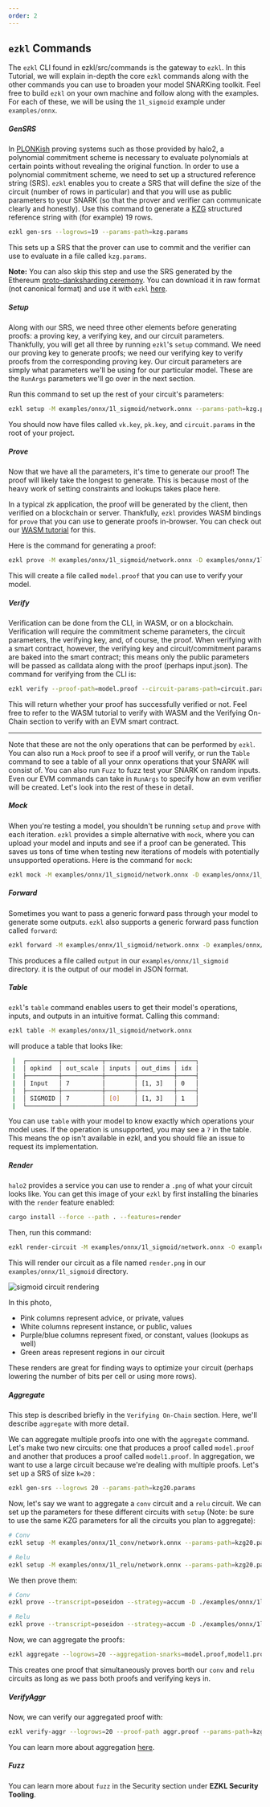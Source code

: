 ```yaml
---
order: 2
---
```

## `ezkl` Commands

The `ezkl` CLI found in ezkl/src/commands is the gateway to `ezkl`. In this Tutorial, we will explain in-depth the core `ezkl` commands along with the other commands you can use to broaden your model SNARKing toolkit. Feel free to build `ezkl` on your own machine and follow along with the examples. For each of these, we will be using the `1l_sigmoid` example under `examples/onnx`.

##### GenSRS

In [PLONKish](https://zcash.github.io/halo2/concepts/arithmetization.html) proving systems such as those provided by halo2, a polynomial commitment scheme is necessary to evaluate polynomials at certain points without revealing the original function. In order to use a polynomial commitment scheme, we need to set up a structured reference string (SRS). `ezkl` enables you to create a SRS that will define the size of the circuit (number of rows in particular) and that you will use as public parameters to your SNARK (so that the prover and verifier can communicate clearly and honestly). Use this command to generate a [KZG](https://cypherpunks.ca/~iang/pubs/PolyCommit-AsiaCrypt.pdf) structured reference string with (for example) 19 rows. 

```bash
ezkl gen-srs --logrows=19 --params-path=kzg.params
```

This sets up a SRS that the prover can use to commit and the verifier can use to evaluate in a file called `kzg.params`.

**Note:** You can also skip this step and use the SRS generated by the Ethereum [proto-danksharding ceremony](https://ceremony.ethereum.org/). You can download it in raw format (not canonical format) and use it with `ezkl` [here](https://github.com/han0110/halo2-kzg-srs).

##### Setup

Along with our SRS, we need three other elements before generating proofs: a proving key, a verifying key, and our circuit parameters. Thankfully, you will get all three by running `ezkl`'s `setup` command. We need our proving key to generate proofs; we need our verifying key to verify proofs from the corresponding proving key. Our circuit parameters are simply what parameters we'll be using for our particular model. These are the `RunArgs` parameters we'll go over in the next section.

Run this command to set up the rest of your circuit's parameters:

```bash
ezkl setup -M examples/onnx/1l_sigmoid/network.onnx --params-path=kzg.params --vk-path=vk.key --pk-path=pk.key --circuit-params-path=circuit.params
```

You should now have files called `vk.key`, `pk.key`, and `circuit.params` in the root of your project.

##### Prove

Now that we have all the parameters, it's time to generate our proof! The proof will likely take the longest to generate. This is because most of the heavy work of setting constraints and lookups takes place here.

In a typical zk application, the proof will be generated by the client, then verified on a blockchain or server. Thankfully, `ezkl` provides WASM bindings for `prove` that you can use to generate proofs in-browser. You can check out our [WASM tutorial](https://docs.ezkl.xyz/tutorials/wasm_tutorial/) for this.

Here is the command for generating a proof:

```bash
ezkl prove -M examples/onnx/1l_sigmoid/network.onnx -D examples/onnx/1l_sigmoid/input.json --pk-path=pk.key --proof-path=model.proof --params-path=kzg.params --circuit-params-path=circuit.params
```

This will create a file called `model.proof` that you can use to verify your model.

##### Verify

Verification can be done from the CLI, in WASM, or on a blockchain. Verification will require the commitment scheme parameters, the circuit parameters, the verifying key, and, of course, the proof. When verifying with a smart contract, however, the verifying key and circuit/commitment params are baked into the smart contract; this means only the public parameters will be passed as calldata along with the proof (perhaps input.json). The command for verifying from the CLI is:

```bash
ezkl verify --proof-path=model.proof --circuit-params-path=circuit.params --vk-path=vk.key --params-path=kzg.params
```

This will return whether your proof has successfully verified or not. Feel free to refer to the WASM tutorial to verify with WASM and the Verifying On-Chain section to verify with an EVM smart contract. 

_________________

Note that these are not the only operations that can be performed by `ezkl`. You can also run a `Mock` proof to see if a proof will verify, or run the `Table` command to see a table of all your onnx operations that your SNARK will consist of. You can also run `Fuzz` to fuzz test your SNARK on random inputs. Even our EVM commands can take in `RunArgs` to specify how an evm verifier will be created. Let's look into the rest of these in detail.

##### Mock

When you're testing a model, you shouldn't be running `setup` and `prove` with each iteration. `ezkl` provides a simple alternative with `mock`, where you can upload your model and inputs and see if a proof can be generated. This saves us tons of time when testing new iterations of models with potentially unsupported operations. Here is the command for `mock`:

```bash
ezkl mock -M examples/onnx/1l_sigmoid/network.onnx -D examples/onnx/1l_sigmoid/input.json
```

##### Forward

Sometimes you want to pass a generic forward pass through your model to generate some outputs. `ezkl` also supports a generic forward pass function called `forward`:

```bash
ezkl forward -M examples/onnx/1l_sigmoid/network.onnx -D examples/onnx/1l_sigmoid/input.json -O examples/onnx/1l_sigmoid/output
```

This produces a file called `output` in our `examples/onnx/1l_sigmoid` directory. it is the output of our model in JSON format.

##### Table

`ezkl`'s `table` command enables users to get their model's operations, inputs, and outputs in an intuitive format. Calling this command:

```bash
ezkl table -M examples/onnx/1l_sigmoid/network.onnx
```

will produce a table that looks like:

```bash
 |	┌─────────┬───────────┬────────┬──────────┬─────┐
 |  │ opkind  │ out_scale │ inputs │ out_dims │ idx │
 |  ├─────────┼───────────┼────────┼──────────┼─────┤
 |  │ Input   │ 7         │        │ [1, 3]   │ 0   │
 |  ├─────────┼───────────┼────────┼──────────┼─────┤
 |  │ SIGMOID │ 7         │ [0]    │ [1, 3]   │ 1   │
 |  └─────────┴───────────┴────────┴──────────┴─────┘
```

You can use `table` with your model to know exactly which operations your model uses. If the operation is unsupported, you may see a `?` in the table. This means the op isn't available in ezkl, and you should file an issue to request its implementation.

##### Render

`halo2` provides a service you can use to render a `.png` of what your circuit looks like. You can get this image of your  `ezkl` by first installing the binaries with the `render` feature enabled: 

```bash
cargo install --force --path . --features=render
```

Then, run this command:

```bash
ezkl render-circuit -M examples/onnx/1l_sigmoid/network.onnx -O examples/onnx/1l_sigmoid/render.png
```

This will render our circuit as a file named `render.png` in our `examples/onnx/1l_sigmoid` directory. 

![sigmoid circuit rendering](../assets/sigmoidrender.png)

In this photo,

- Pink columns represent advice, or private, values
- White columns represent instance, or public, values
- Purple/blue columns represent fixed, or constant, values (lookups as well)
- Green areas represent regions in our circuit

These renders are great for finding ways to optimize your circuit (perhaps lowering the number of bits per cell or using more rows).

##### Aggregate

This step is described briefly in the `Verifying On-Chain` section. Here, we'll describe `aggregate` with more detail. 

We can aggregate multiple proofs into one with the `aggregate` command. Let's make two new circuits: one that produces a proof called `model.proof` and another that produces a proof called `model1.proof`. In aggregation, we want to use a large circuit because we're dealing with multiple proofs. Let's set up a SRS of size `k=20` :

```bash
ezkl gen-srs --logrows 20 --params-path=kzg20.params
```

Now, let's say we want to aggregate a `conv` circuit and a `relu` circuit. We can set up the parameters for these different circuits with `setup` (Note: be sure to use the same KZG parameters for all the circuits you plan to aggregate):

```bash
# Conv
ezkl setup -M examples/onnx/1l_conv/network.onnx --params-path=kzg20.params --vk-path=vkconv.key --pk-path=pkconv.key --circuit-params-path=circuit.params
```

```bash
# Relu
ezkl setup -M examples/onnx/1l_relu/network.onnx --params-path=kzg20.params --vk-path=vkrelu.key --pk-path=pkrelu.key --circuit-params-path=circuit.params
```

We then prove them:

```bash
# Conv
ezkl prove --transcript=poseidon --strategy=accum -D ./examples/onnx/1l_conv/input.json -M examples/onnx/1l_conv/network.onnx --proof-path model.proof --params-path=kzg20.params  --pk-path=pkconv.key --circuit-params-path=circuit.params
```

```bash
# Relu
ezkl prove --transcript=poseidon --strategy=accum -D ./examples/onnx/1l_relu/input.json -M examples/onnx/1l_relu/network.onnx --proof-path model1.proof --params-path=kzg20.params  --pk-path=pkrelu.key --circuit-params-path=circuit.params
```

Now, we can aggregate the proofs:

```bash
ezkl aggregate --logrows=20 --aggregation-snarks=model.proof,model1.proof --aggregation-vk-paths vkconv.key,vkrelu.key --vk-path aggr.vk --proof-path aggr.proof --params-path=kzg20.params --circuit-params-paths=circuit.params
```

This creates one proof that simultaneously proves borth our `conv` and `relu` circuits as long as we pass both proofs and verifying keys in.

##### VerifyAggr

Now, we can verify our aggregated proof with:

```bash
ezkl verify-aggr --logrows=20 --proof-path aggr.proof --params-path=kzg20.params --vk-path aggr.vk
```

You can learn more about aggregation [here](https://vitalik.ca/general/2021/11/05/halo.html).

##### Fuzz

You can learn more about `fuzz` in the Security section under **EZKL Security Tooling**. 